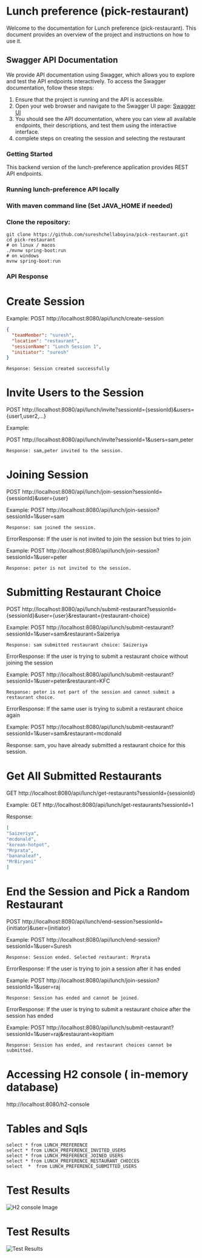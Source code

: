 # Lunch preference (pick-restaurant)
Welcome to the documentation for Lunch preference (pick-restaurant). This document provides an overview of the project and instructions on how to use it.

## Swagger API Documentation
We provide API documentation using Swagger, which allows you to explore and test the API endpoints interactively. To access the Swagger documentation, follow these steps:

1. Ensure that the project is running and the API is accessible.
2. Open your web browser and navigate to the Swagger UI page:
   [Swagger UI](http://localhost:8080/swagger-ui/index.html)  
3. You should see the API documentation, where you can view all available endpoints, their descriptions, and test them using the interactive interface.
4. complete steps on creating the session and selecting the restaurant
### Getting Started
This backend version of the lunch-preference application provides REST API endpoints.

### Running lunch-preference API locally
### With maven command line (Set JAVA_HOME if needed)
### Clone the repository:
```
git clone https://github.com/sureshchellaboyina/pick-restaurant.git
cd pick-restaurant
# on linux / macos
./mvnw spring-boot:run
# on windows
mvnw spring-boot:run
```
### API Response

# Create Session
Example:
POST http://localhost:8080/api/lunch/create-session
```json
{
  "teamMember": "suresh", 
  "location": "restaurant", 
  "sessionName": "Lunch Session 1", 
  "initiator": "suresh"
}
```

```Response: Session created successfully ```

# Invite Users to the Session
POST http://localhost:8080/api/lunch/invite?sessionId={sessionId}&users={user1,user2,...}

Example:

POST http://localhost:8080/api/lunch/invite?sessionId=1&users=sam,peter

```Response: sam,peter invited to the session.```

# Joining Session
POST http://localhost:8080/api/lunch/join-session?sessionId={sessionId}&user={user}

Example:
POST http://localhost:8080/api/lunch/join-session?sessionId=1&user=sam

```Response: sam joined the session.```

ErrorResponse: If the user is not invited to join the session but tries to join

Example:
POST http://localhost:8080/api/lunch/join-session?sessionId=1&user=peter

```Response: peter is not invited to the session.```

# Submitting Restaurant Choice
POST http://localhost:8080/api/lunch/submit-restaurant?sessionId={sessionId}&user={user}&restaurant={restaurant-choice}

Example:
POST http://localhost:8080/api/lunch/submit-restaurant?sessionId=1&user=sam&restaurant=Saizeriya

```Response: sam submitted restaurant choice: Saizeriya```

ErrorResponse: If the user is trying to submit a restaurant choice without joining the session

Example:
POST http://localhost:8080/api/lunch/submit-restaurant?sessionId=1&user=peter&restaurant=KFC

```Response: peter is not part of the session and cannot submit a restaurant choice.```

ErrorResponse: If the same user is trying to submit a restaurant choice again

Example:
POST http://localhost:8080/api/lunch/submit-restaurant?sessionId=1&user=sam&restaurant=mcdonald

Response: sam, you have already submitted a restaurant choice for this session.

# Get All Submitted Restaurants
GET http://localhost:8080/api/lunch/get-restaurants?sessionId={sessionId}

Example:
GET http://localhost:8080/api/lunch/get-restaurants?sessionId=1

Response: 
```json
[
"Saizeriya", 
"mcdonald", 
"korean-hotpot",
"Mrprata",
"bananaleaf",
"MrBiryani" 
]
```

# End the Session and Pick a Random Restaurant
POST http://localhost:8080/api/lunch/end-session?sessionId={initiator}&user={initiator}

Example:
POST http://localhost:8080/api/lunch/end-session?sessionId=1&user=Suresh

```Response: Session ended. Selected restaurant: Mrprata```

ErrorResponse: If the user is trying to join a session after it has ended

Example:
POST http://localhost:8080/api/lunch/join-session?sessionId=1&user=raj

```Response: Session has ended and cannot be joined.```

ErrorResponse: If the user is trying to submit a restaurant choice after the session has ended

Example:
POST http://localhost:8080/api/lunch/submit-restaurant?sessionId=1&user=raj&restaurant=kopitiam

```Response: Session has ended, and restaurant choices cannot be submitted.```

# Accessing H2 console ( in-memory database)
   http://localhost:8080/h2-console
# Tables and Sqls
   ```
   select * from LUNCH_PREFERENCE
   select * from LUNCH_PREFERENCE_INVITED_USERS
   select * from LUNCH_PREFERENCE_JOINED_USERS
   select * from LUNCH_PREFERENCE_RESTAURANT_CHOICES
   select  *  from LUNCH_PREFERENCE_SUBMITTED_USERS 
   
   ```

# Test Results
![H2 console Image](./h2console.jpg)

# Test Results
![Test Results](./testcases.jpg)